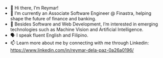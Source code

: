 - 👋 Hi there, I’m Reymar!
- 🌱 I’m currently an Associate Software Engineer @ Finastra, helping shape the future of finance and banking.
- 👀 Besides Software and Web Development, I’m interested in emerging technologies such as Machine Vision and Artificial Intelligence.
- 🗣 I speak fluent English and Filipino.
- 📫 Learn more about me by connecting with me through Linkedin: https://www.linkedin.com/in/reymar-dela-paz-0a26a0196/
